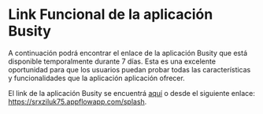 # Link Funcional de la aplicación Busity

A continuación podrá encontrar el enlace de la aplicación Busity que está disponible temporalmente durante 7 días. Esta es una excelente oportunidad para que los usuarios puedan probar todas las características y funcionalidades que la aplicación aplicación ofrecer.

El link de la aplicación Busity se encuentrá [aquí](https://srxziluk75.appflowapp.com/splash) o desde el siguiente enlace: https://srxziluk75.appflowapp.com/splash.
